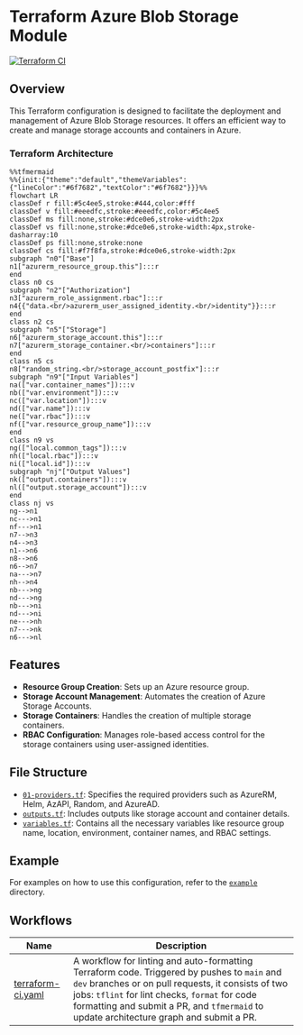 # Terraform Azure Blob Storage Module

[![Terraform CI](https://github.com/PashmakGuru/terraform-azure-blob-storage/actions/workflows/terraform-ci.yaml/badge.svg)](https://github.com/PashmakGuru/terraform-azure-blob-storage/actions/workflows/terraform-ci.yaml)

## Overview
This Terraform configuration is designed to facilitate the deployment and management of Azure Blob Storage resources. It offers an efficient way to create and manage storage accounts and containers in Azure.

### Terraform Architecture
```mermaid
%%tfmermaid
%%{init:{"theme":"default","themeVariables":{"lineColor":"#6f7682","textColor":"#6f7682"}}}%%
flowchart LR
classDef r fill:#5c4ee5,stroke:#444,color:#fff
classDef v fill:#eeedfc,stroke:#eeedfc,color:#5c4ee5
classDef ms fill:none,stroke:#dce0e6,stroke-width:2px
classDef vs fill:none,stroke:#dce0e6,stroke-width:4px,stroke-dasharray:10
classDef ps fill:none,stroke:none
classDef cs fill:#f7f8fa,stroke:#dce0e6,stroke-width:2px
subgraph "n0"["Base"]
n1["azurerm_resource_group.this"]:::r
end
class n0 cs
subgraph "n2"["Authorization"]
n3["azurerm_role_assignment.rbac"]:::r
n4{{"data.<br/>azurerm_user_assigned_identity.<br/>identity"}}:::r
end
class n2 cs
subgraph "n5"["Storage"]
n6["azurerm_storage_account.this"]:::r
n7["azurerm_storage_container.<br/>containers"]:::r
end
class n5 cs
n8["random_string.<br/>storage_account_postfix"]:::r
subgraph "n9"["Input Variables"]
na(["var.container_names"]):::v
nb(["var.environment"]):::v
nc(["var.location"]):::v
nd(["var.name"]):::v
ne(["var.rbac"]):::v
nf(["var.resource_group_name"]):::v
end
class n9 vs
ng(["local.common_tags"]):::v
nh(["local.rbac"]):::v
ni(["local.id"]):::v
subgraph "nj"["Output Values"]
nk(["output.containers"]):::v
nl(["output.storage_account"]):::v
end
class nj vs
ng-->n1
nc--->n1
nf--->n1
n7-->n3
n4-->n3
n1-->n6
n8-->n6
n6-->n7
na--->n7
nh-->n4
nb--->ng
nd--->ng
nb--->ni
nd--->ni
ne--->nh
n7--->nk
n6--->nl
```

## Features
- **Resource Group Creation**: Sets up an Azure resource group.
- **Storage Account Management**: Automates the creation of Azure Storage Accounts.
- **Storage Containers**: Handles the creation of multiple storage containers.
- **RBAC Configuration**: Manages role-based access control for the storage containers using user-assigned identities.

## File Structure
- [`01-providers.tf`](./01-providers.tf): Specifies the required providers such as AzureRM, Helm, AzAPI, Random, and AzureAD.
- [`outputs.tf`](./outputs.tf): Includes outputs like storage account and container details.
- [`variables.tf`](./variables.tf): Contains all the necessary variables like resource group name, location, environment, container names, and RBAC settings.

## Example
For examples on how to use this configuration, refer to the [`example`](./example) directory.

## Workflows
| Name | Description |
|---|---|
| [terraform-ci.yaml](.github/workflows/terraform-ci.yaml) | A workflow for linting and auto-formatting Terraform code. Triggered by pushes to  `main` and `dev` branches or on pull requests, it consists of two jobs: `tflint` for lint checks, `format` for code formatting and submit a PR, and `tfmermaid` to update architecture graph and submit a PR. |
